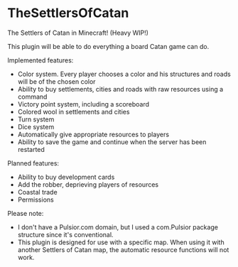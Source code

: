 TheSettlersOfCatan
==================

The Settlers of Catan in Minecraft! (Heavy WIP!)

This plugin will be able to do everything a board Catan game can do.

Implemented features:
  - Color system. Every player chooses a color and his structures and roads will be of the chosen color
  - Ability to buy settlements, cities and roads with raw resources using a command
  - Victory point system, including a scoreboard
  - Colored wool in settlements and cities
  - Turn system
  - Dice system
  - Automatically give appropriate resources to players
  - Ability to save the game and continue when the server has been restarted

Planned features:
  - Ability to buy development cards
  - Add the robber, deprieving players of resources
  - Coastal trade
  - Permissions

Please note:
  - I don't have a Pulsior.com domain, but I used a com.Pulsior package structure
    since it's conventional.
  - This plugin is designed for use with a specific map. When using it with another Settlers of Catan map, the
  automatic resource functions will not work.
